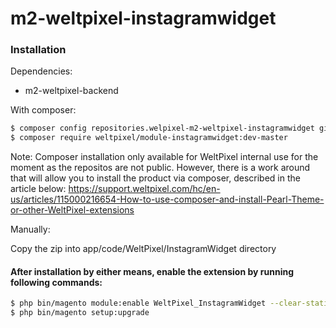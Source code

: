 # m2-weltpixel-instagramwidget

### Installation

Dependencies:
 - m2-weltpixel-backend

With composer:

```sh
$ composer config repositories.welpixel-m2-weltpixel-instagramwidget git git@github.com:rusdragos/m2-instagramwidget.git
$ composer require weltpixel/module-instagramwidget:dev-master
```
Note: Composer installation only available for WeltPixel internal use for the moment as the repositos are not public. However, there is a work around that will allow you to install the product via composer, described in the article below: https://support.weltpixel.com/hc/en-us/articles/115000216654-How-to-use-composer-and-install-Pearl-Theme-or-other-WeltPixel-extensions


Manually:

Copy the zip into app/code/WeltPixel/InstagramWidget directory

#### After installation by either means, enable the extension by running following commands:

```sh
$ php bin/magento module:enable WeltPixel_InstagramWidget --clear-static-content
$ php bin/magento setup:upgrade
```
